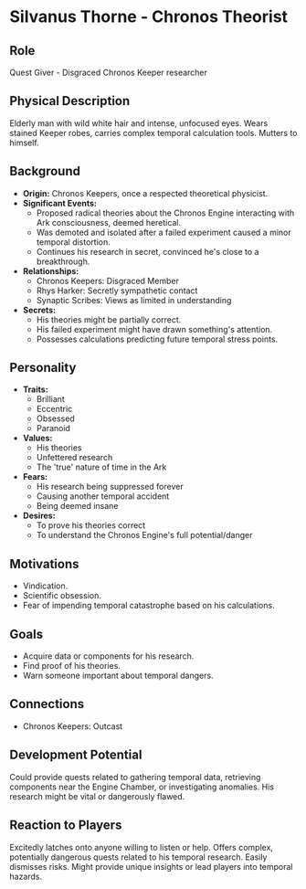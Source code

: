 # Silvanus Thorne - Chronos Theorist

## Role
Quest Giver - Disgraced Chronos Keeper researcher

## Physical Description
Elderly man with wild white hair and intense, unfocused eyes. Wears stained Keeper robes, carries complex temporal calculation tools. Mutters to himself.

## Background
- **Origin:** Chronos Keepers, once a respected theoretical physicist.
- **Significant Events:**
  - Proposed radical theories about the Chronos Engine interacting with Ark consciousness, deemed heretical.
  - Was demoted and isolated after a failed experiment caused a minor temporal distortion.
  - Continues his research in secret, convinced he's close to a breakthrough.
- **Relationships:**
  - Chronos Keepers: Disgraced Member
  - Rhys Harker: Secretly sympathetic contact
  - Synaptic Scribes: Views as limited in understanding
- **Secrets:**
  - His theories might be partially correct.
  - His failed experiment might have drawn something's attention.
  - Possesses calculations predicting future temporal stress points.

## Personality
- **Traits:**
  - Brilliant
  - Eccentric
  - Obsessed
  - Paranoid
- **Values:**
  - His theories
  - Unfettered research
  - The 'true' nature of time in the Ark
- **Fears:**
  - His research being suppressed forever
  - Causing another temporal accident
  - Being deemed insane
- **Desires:**
  - To prove his theories correct
  - To understand the Chronos Engine's full potential/danger

## Motivations
- Vindication.
- Scientific obsession.
- Fear of impending temporal catastrophe based on his calculations.

## Goals
- Acquire data or components for his research.
- Find proof of his theories.
- Warn someone important about temporal dangers.

## Connections
- Chronos Keepers: Outcast

## Development Potential
Could provide quests related to gathering temporal data, retrieving components near the Engine Chamber, or investigating anomalies. His research might be vital or dangerously flawed.

## Reaction to Players
Excitedly latches onto anyone willing to listen or help. Offers complex, potentially dangerous quests related to his temporal research. Easily dismisses risks. Might provide unique insights or lead players into temporal hazards.
